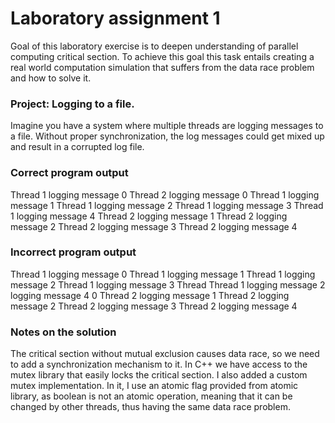 # Laboratory assignment 1

Goal of this laboratory exercise is to deepen understanding of parallel computing critical section.
To achieve this goal this task entails creating a real world computation simulation that suffers from the data race problem and how to solve it.

### Project: Logging to a file.

Imagine you have a system where multiple threads are logging messages to a file.
Without proper synchronization, the log messages could get mixed up and result in a corrupted log file.

### Correct program output

Thread 1 logging message 0
Thread 2 logging message 0
Thread 1 logging message 1
Thread 1 logging message 2
Thread 1 logging message 3
Thread 1 logging message 4
Thread 2 logging message 1
Thread 2 logging message 2
Thread 2 logging message 3
Thread 2 logging message 4

### Incorrect program output

Thread 1 logging message 0
Thread 1 logging message 1
Thread 1 logging message 2
Thread 1 logging message 3
Thread Thread 1 logging message 2 logging message 4
0
Thread 2 logging message 1
Thread 2 logging message 2
Thread 2 logging message 3
Thread 2 logging message 4

### Notes on the solution

The critical section without mutual exclusion causes data race, so we need to add a synchronization mechanism to it.
In C++ we have access to the mutex library that easily locks the critical section. I also added a custom mutex implementation.
In it, I use an atomic flag provided from atomic library, as boolean is not an atomic operation, meaning that it can be changed by other threads,
thus having the same data race problem.
